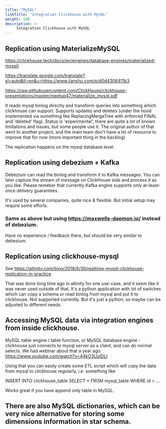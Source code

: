 ```yaml
---
title: "MySQL"
linkTitle: "Integration Clickhouse with MySQL"
weight: 100
description: >-
     Integration Clickhouse with MySQL
---
```


## Replication using MaterializeMySQL

https://clickhouse.tech/docs/en/engines/database-engines/materialized-mysql/

https://translate.google.com/translate?sl=auto&tl=en&u=https://www.jianshu.com/p/d0d4306411b3

https://raw.githubusercontent.com/ClickHouse/clickhouse-presentations/master/meetup47/materialize_mysql.pdf

It reads mysql binlog directly and transform queries into something which clickhouse can support. Supports updates and deletes (under the hood implemented via something like ReplacingMergeTree with enforced FINAL and 'deleted' flag). Status is 'experimental', there are quite a lot of known limitations and issues, but some people use it. The original author of that went to another project, and the main team don't have a lot of resource to improve that for now (more important thing in the backlog)

The replication happens on the mysql database level.

## Replication using debezium + Kafka

Debezium can read the binlog and transform it to Kafka messages. You can later capture the stream of message on ClickHouse side and process it as you like.
Please remeber that currently Kafka engine supports only at-least-once delivery guarantees.

It's used by several companies, quite nice & flexible. But initial setup may require some efforts.

### Same as above but using https://maxwells-daemon.io/ instead of debezium.

Have no experience / feedback there, but should be very similar to debezium.

## Replication using clickhouse-mysql

See https://altinity.com/blog/2018/6/30/realtime-mysql-clickhouse-replication-in-practice

That was done long time ago in altinity for one use-case, and it seem like it was never used outside of that.
It's a python application with lot of switches which can copy a schema or read binlog from mysql and put it to clickhouse.
Not supported currently. But it's just a python, so maybe can be adjusted to different needs.

## Accessing MySQL data via integration engines from inside clickhouse.

MySQL table engine / table function, or MySQL database engine - clickhouse just connects to mysql server as a client, and can do normal selects.
We had webinar about that a year ago: https://www.youtube.com/watch?v=44kO3UzIDLI

Using that you can easily create some ETL script which will copy the data from mysql to clickhouse regularly, i.e. something like

INSERT INTO clickhouse_table SELECT * FROM mysql_table WHERE id > ...

Works great if you have append only table in MySQL.

## There are also MySQL dictionaries, which can be very nice alternative for storing some dimensions information in star schema.


